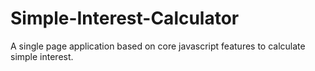 # Simple-Interest-Calculator
A single page application based on core javascript features to calculate simple interest.

